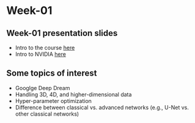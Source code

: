 # Week-01

## Week-01 presentation slides
* Intro to the course [here](https://docs.google.com/presentation/d/1naVnFazqhGdG15wa2yPWs1dQG-BBCepovcSCg8i0--E/edit?usp=sharing)
* Intro to NVIDIA [here](https://drive.google.com/open?id=1WlLf4hvGo7rkUDIvHsqH40jJV7ZLpO4u)

## Some topics of interest
* Googlge Deep Dream
* Handling 3D, 4D, and higher-dimensional data
* Hyper-parameter optimization
* Difference between classical vs. advanced networks (e.g., U-Net vs. other classical networks)
